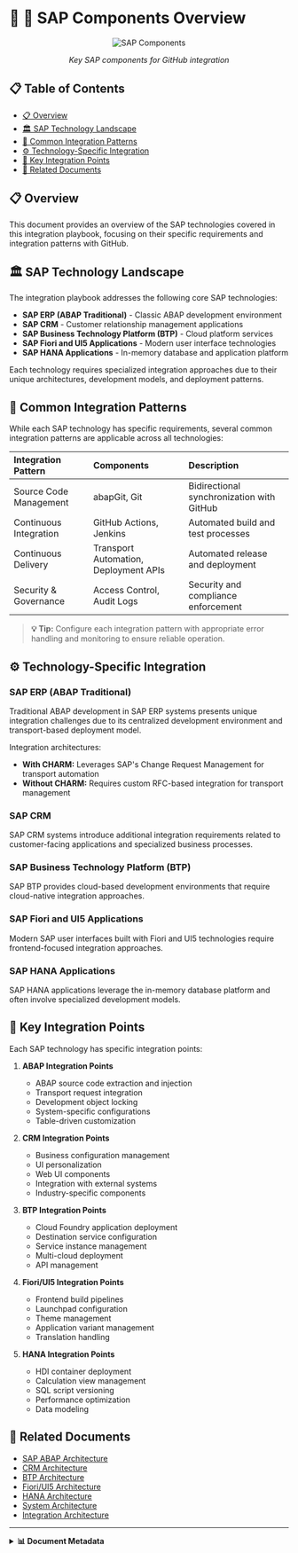 # 📄 🧩 SAP Components Overview

<div align="center">
  
  ![SAP Components](../../assets/images/components/sap-components.svg)
  
  *Key SAP components for GitHub integration*
</div>

## 📋 Table of Contents

- [📋 Overview](#-overview)
- [🏛️ SAP Technology Landscape](#️-sap-technology-landscape)
- [🔄 Common Integration Patterns](#-common-integration-patterns)
- [⚙️ Technology-Specific Integration](#️-technology-specific-integration)
- [🔌 Key Integration Points](#-key-integration-points)
- [🔗 Related Documents](#-related-documents)

## 📋 Overview

This document provides an overview of the SAP technologies covered in this integration playbook, focusing on their specific requirements and integration patterns with GitHub.

## 🏛️ SAP Technology Landscape

The integration playbook addresses the following core SAP technologies:

- **SAP ERP (ABAP Traditional)** - Classic ABAP development environment
- **SAP CRM** - Customer relationship management applications
- **SAP Business Technology Platform (BTP)** - Cloud platform services
- **SAP Fiori and UI5 Applications** - Modern user interface technologies
- **SAP HANA Applications** - In-memory database and application platform

Each technology requires specialized integration approaches due to their unique architectures, development models, and deployment patterns.

## 🔄 Common Integration Patterns

While each SAP technology has specific requirements, several common integration patterns are applicable across all technologies:

| Integration Pattern | Components | Description |
|:-------------------|:-----------|:------------|
| Source Code Management | abapGit, Git | Bidirectional synchronization with GitHub |
| Continuous Integration | GitHub Actions, Jenkins | Automated build and test processes |
| Continuous Delivery | Transport Automation, Deployment APIs | Automated release and deployment |
| Security & Governance | Access Control, Audit Logs | Security and compliance enforcement |

> **💡 Tip:** Configure each integration pattern with appropriate error handling and monitoring to ensure reliable operation.

## ⚙️ Technology-Specific Integration

### SAP ERP (ABAP Traditional)

Traditional ABAP development in SAP ERP systems presents unique integration challenges due to its centralized development environment and transport-based deployment model.

Integration architectures:
- **With CHARM:** Leverages SAP's Change Request Management for transport automation
- **Without CHARM:** Requires custom RFC-based integration for transport management

### SAP CRM

SAP CRM systems introduce additional integration requirements related to customer-facing applications and specialized business processes.

### SAP Business Technology Platform (BTP)

SAP BTP provides cloud-based development environments that require cloud-native integration approaches.

### SAP Fiori and UI5 Applications

Modern SAP user interfaces built with Fiori and UI5 technologies require frontend-focused integration approaches.

### SAP HANA Applications

SAP HANA applications leverage the in-memory database platform and often involve specialized development models.

## 🔌 Key Integration Points

Each SAP technology has specific integration points:

1. **ABAP Integration Points**
   - ABAP source code extraction and injection
   - Transport request integration
   - Development object locking
   - System-specific configurations
   - Table-driven customization

2. **CRM Integration Points**
   - Business configuration management
   - UI personalization
   - Web UI components
   - Integration with external systems
   - Industry-specific components

3. **BTP Integration Points**
   - Cloud Foundry application deployment
   - Destination service configuration
   - Service instance management
   - Multi-cloud deployment
   - API management

4. **Fiori/UI5 Integration Points**
   - Frontend build pipelines
   - Launchpad configuration
   - Theme management
   - Application variant management
   - Translation handling

5. **HANA Integration Points**
   - HDI container deployment
   - Calculation view management
   - SQL script versioning
   - Performance optimization
   - Data modeling

## 🔗 Related Documents

- [SAP ABAP Architecture](./sap-abap-architecture.md)
- [CRM Architecture](./crm-architecture.md)
- [BTP Architecture](./btp-architecture.md)
- [Fiori/UI5 Architecture](./fiori-ui5-architecture.md)
- [HANA Architecture](./hana-architecture.md)
- [System Architecture](./system-architecture.md)
- [Integration Architecture](./integration-architecture.md)

---

<details>
<summary><strong>📊 Document Metadata</strong></summary>

- **Last Updated:** 2025-04-07
- **Author:** SAP-GitHub Integration Team
- **Version:** 1.0.0
- **Status:** Published
</details>